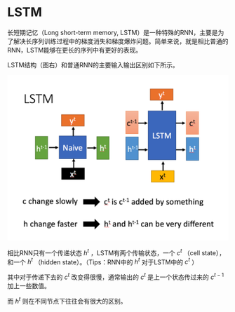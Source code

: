 # LSTM

长短期记忆（Long short-term memory, LSTM）是一种特殊的RNN，主要是为了解决长序列训练过程中的梯度消失和梯度爆炸问题。简单来说，就是相比普通的RNN，LSTM能够在更长的序列中有更好的表现。

LSTM结构（图右）和普通RNN的主要输入输出区别如下所示。

![lstm](img/lstm.png)

相比RNN只有一个传递状态 $h^t$ ，LSTM有两个传输状态，一个 $c^t$ （cell state），和一个 $h^t$ （hidden state）。（Tips：RNN中的  $h^t$ 对于LSTM中的  $c^t$ ）

其中对于传递下去的 $c^t$ 改变得很慢，通常输出的 $c^t$ 是上一个状态传过来的  $c^{t-1}$  加上一些数值。

而 $h^t$ 则在不同节点下往往会有很大的区别。


